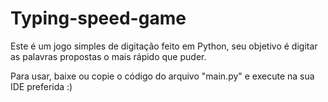 # Typing-speed-game
Este é um jogo simples de digitação feito em Python, seu objetivo é digitar as palavras propostas o mais rápido que puder. 

Para usar, baixe ou copie o código do arquivo "main.py" e execute na sua IDE preferida :)
